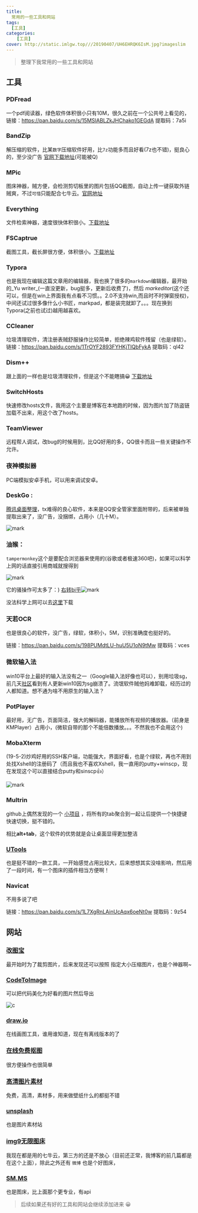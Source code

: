 ```yaml
---
title: 
  常用的一些工具和网站
tags:
  [工具]
categories:
	[工具]
cover: http://static.imlgw.top///20190407/UH6EHRQK6IsM.jpg?imageslim
---
```


> 整理下我常用的一些工具和网站

## 工具

### PDFread

一个pdf阅读器，绿色软件体积很小只有10M，很久之前在一个公共号上看见的，链接：https://pan.baidu.com/s/15MSlABLZkJHChako1GEGdA
提取码：7a5i 

### BandZip

解压缩的软件，比某`数字`压缩软件好用，比`7z`功能多而且好看(7z也不错)，挺良心的，至少没广告 [官网下载地址](https://www.bandisoft.com/bandizip/)(可能被Q)

### MPic

 图床神器，贼方便，会检测剪切板里的图片包括QQ截图，自动上传一键获取外链贼爽，不过`可惜`只能配合七牛云。[官网地址](http://mpic.lzhaofu.cn/)

### Everything

文件检索神器，速度很快体积很小。[下载地址](https://www.voidtools.com/zh-cn/)

### FSCaptrue

 截图工具，截长屏很方便，体积很小。[下载地址](https://www.appcgn.com/faststone-capture.html)

### Typora

 也是我现在编辑这篇文章用的编辑器，我也换了很多的`markdown`编辑器，最开始的_Yu writer_(一直没更新，bug挺多，更新后收费了)，然后 _markeditor_(这个还可以，但是在win上界面我有点看不习惯。。2.0不支持win,而且时不时弹窗授权)，中间还试过很多像什么小书匠，markpad，都是装完就卸了。。。现在换到Typora(之前也试过)越用越喜欢。

### CCleaner

垃圾清理软件，清注册表贼舒服操作比较简单，拒绝辣鸡软件残留（也是绿软）。链接：https://pan.baidu.com/s/1TrOYF2893FYHKjTlQbFykA 提取码：ql42 

### Dism++

跟上面的一样也是垃圾清理软件，但是这个不能瞎搞😀  [下载地址](https://www.chuyu.me/zh-Hans/index.html)

### SwitchHosts

快速修改hosts文件，我用这个主要是博客在本地跑的时候，因为图片加了防盗链加载不出来，用这个改了hosts。

### TeamViewer

远程帮人调试，改bug的时候用到，比QQ好用的多，QQ很卡而且一些关键操作不允许。

### 夜神模拟器

PC端模拟安卓手机，可以用来调试安卓。

### DeskGo : 

[腾讯桌面整理](https://pc.qq.com/detail/5/detail_23125.html)，tx难得的良心软件，本来是QQ安全管家里面附带的，后来被单独提取出来了，没广告，没捆绑，占用小（几十M）。

![mark](http://static.imlgw.top///20190414/Ch6k6LNP3CU2.png?imageslim)

### 油猴： 

`tampermonkey`这个是要配合浏览器来使用的(谷歌或者极速360吧)，如果可以科学上网的话直接引用商城就搜得到

![mark](http://static.imlgw.top///20190414/5ioOotVWEqJO.png?imageslim)

它的骚操作可太多了：) [右转bi乎](https://zhuanlan.zhihu.com/p/32155254)![mark](http://static.imlgw.top///20190414/QIORRorFVAah.png?imageslim)



没法科学上网可以去[这里](http://chromecj.com/web-development/2018-07/1468/download.html)下载

###  天若OCR

也是很良心的软件，没广告，绿软，体积小，5M，识别准确度也挺好的。

链接：https://pan.baidu.com/s/198PUMdtLU-huU5U1oN9tMw 
提取码：vces 

### 微软输入法

win10平台上最好的输入法没有之一（Google输入法好像也可以），别用垃圾sg，前几天[社区](https://answers.microsoft.com/zh-hans/windows/forum/windows_10-update/systemserviceexception%E8%93%9D%E5%B1%8F/e5c0a131-a155-4cc0-a871-b6089d474313?rtAction=1553553854556)看到有人更新win10因为sg崩溃了。流氓软件贼他妈难卸载，经历过的人都知道。想不通为啥不用原生的输入法？

### PotPlayer

最好用，无广告，页面简洁，强大的解码器，能播放所有视频的播放器。（前身是KMPlayer）占用小，(微软自带的那个不能倍数播放。。。不然我也不会用这个)

### MobaXterm

(19-5-2)炒鸡好用的SSH客户端，功能强大，界面好看，也是个绿软，再也不用到处找Xshell的注册码了（而且我也不喜欢Xshell，我一直用的putty+winscp，现在发现这个可以直接结合putty和sinscp👍）

![mark](http://static.imlgw.top///20190502/rKdNPEwUmstf.png?imageslim)

### Multrin

github上偶然发现的一个 [小项目](https://github.com/sentialx/multrin) ，将所有的tab聚合到一起让后提供一个快捷键快速切换，挺不错的。

相比**alt+tab**，这个软件的优势就是会让桌面显得更加整洁

### [UTools](https://u.tools/)

也是挺不错的一款工具，一开始感觉占用比较大，后来想想其实没啥影响，然后用了一段时间，有一个图床的插件相当方便啊！

### Navicat

不用多说了吧

链接：https://pan.baidu.com/s/1L7XgRnLAinUcAqx6oeNt0w 
提取码：9z54 

## 网站

### [改图宝](http://www.gaitubao.com/#) 

最开始时为了裁剪图片，后来发现还可以按照 指定大小压缩图片，也是个神器啊~

### [CodeToImage](https://carbon.now.sh) 

可以把代码美化为好看的图片然后导出

![c](http://static.imlgw.top///20190407/sAP81lBQEv3Q.png?imageslim)

### [draw.io](https://www.draw.io/) 

在线画图工具，谁用谁知道，现在有离线版本的了

### [在线免费抠图](https://www.gaoding.com/koutu)

 很方便操作也很简单

### [高清图片素材](https://alpha.wallhaven.cc/)

  免费，高清，素材多，用来做壁纸什么的都挺不错

### [unsplash](https://unsplash.com)

 也是图片素材站

### [img9无限图床](https://img9.top)

  我现在都是用的七牛云，第三方的还是不放心（目前还正常，我博客的前几篇都是在这个上面），除此之外还有 `微博` 也是个好图床，

### [SM.MS](https://sm.ms)

 也是图床，比上面那个更专业，有api

> 后续如果还有好的工具和网站会继续添加进来 😀